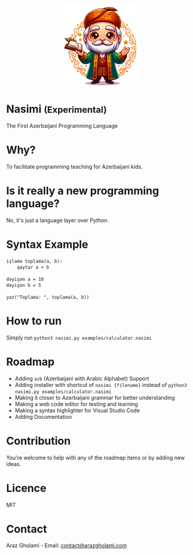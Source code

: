 <p align="center">
  <img src="Nasimi.png" alt="Nasimi" width="200">
<h1>Nasimi <small>(Experimental)</small></h1>
    The First Azerbaijani Programming Language
</p>

# Why?
To facilitate programming teaching for Azerbaijani kids.

# Is it really a new programming language?
No, it's just a language layer over Python.

# Syntax Example
```
işləmə toplama(a, b):
	qaytar a + b

dəyişən a = 10
dəyişən b = 5

yaz("Toplama: ", toplama(a, b))
```

# How to run
Simply run `python3 nasimi.py examples/calculator.nasimi`

# Roadmap
- Adding `azb` (Azerbaijani with Arabic Alphabet) Support
- Adding installer with shortcut of `nasimi {filename}` instead of `python3 nasimi.py examples/calculator.nasimi`
- Making it closer to Azerbaijani grammar for better understanding
- Making a web code editor for testing and learning
- Making a syntax highlighter for Visual Studio Code
- Adding Documentation

# Contribution
You're welcome to help with any of the roadmap items or by adding new ideas.

# Licence
MIT

# Contact 
Araz Gholami - Email: contact@arazgholami.com
